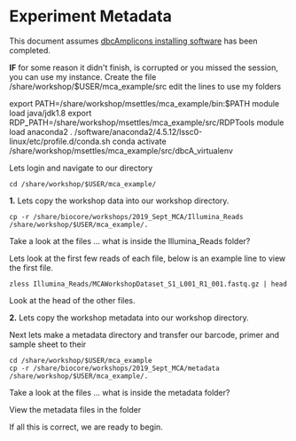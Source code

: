 Experiment Metadata
===============================================

This document assumes [dbcAmplicons installing software](./dbcAmplicons_installing_software.md) has been completed.

**IF** for some reason it didn't finish, is corrupted or you missed the session, you can use my instance. Create the file /share/workshop/$USER/mca_example/src edit the lines to use my folders

<div class="script">export PATH=/share/workshop/msettles/mca_example/bin:$PATH
module load java/jdk1.8
export RDP_PATH=/share/workshop/msettles/mca_example/src/RDPTools
module load anaconda2
. /software/anaconda2/4.5.12/lssc0-linux/etc/profile.d/conda.sh
conda activate /share/workshop/msettles/mca_example/src/dbcA_virtualenv
</div>

Lets login and navigate to our directory

	cd /share/workshop/$USER/mca_example/

**1\.** Lets copy the workshop data into our workshop directory.

	cp -r /share/biocore/workshops/2019_Sept_MCA/Illumina_Reads /share/workshop/$USER/mca_example/.

Take a look at the files ... what is inside the Illumina_Reads folder?

Lets look at the first few reads of each file, below is an example line to view the first file.

	zless Illumina_Reads/MCAWorkshopDataset_S1_L001_R1_001.fastq.gz | head

Look at the head of the other files.

**2\.** Lets copy the workshop metadata into our workshop directory.

Next lets make a metadata directory and transfer our barcode, primer and sample sheet to their

	cd /share/workshop/$USER/mca_example
	cp -r /share/biocore/workshops/2019_Sept_MCA/metadata /share/workshop/$USER/mca_example/.


Take a look at the files ... what is inside the metadata folder?

View the metadata files in the folder

If all this is correct, we are ready to begin.
